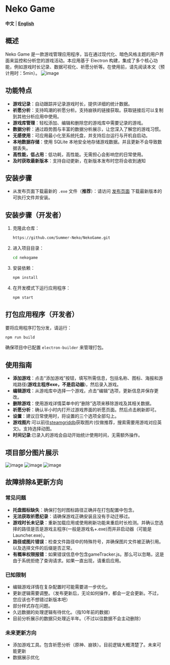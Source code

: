 # Neko Game

**中文** | **[English](README-en.md)** 

## 概述
Neko Game 是一款游戏管理应用程序，旨在通过现代化、暗色风格主题的用户界面来监控和分析您的游戏活动。本应用基于 Electron 构建，集成了多个核心功能，例如游戏时长记录、数据可视化、祈愿分析等。在使用前，请先阅读本文（预计用时：5min）。
![image](https://github.com/user-attachments/assets/bdee36e3-39c6-411c-9cb5-5c47ae7523d1)



## 功能特点
- **游戏记录**：自动跟踪并记录游戏时长，提供详细的统计数据。
- **祈愿分析**：支持鸣潮的祈愿分析。支持崩铁的链接获取。获取链接后可以复制到其他分析应用中使用。
- **游戏库管理**：轻松添加、编辑和删除您的游戏库中需要记录的游戏。
- **数据分析**：通过趋势图与丰富的数据分析展示，让您深入了解您的游戏习惯。
- **无感使用**：可应用最小化至系统托盘，并支持后台运行与开机自启动。
- **本地数据存储**：使用 SQLite 本地安全地存储游戏数据。并且更新不会导致数据丢失。
- **高性能，低占用**：低功耗，高性能。无需担心会影响您的日常使用。
- **及时获取最新版本**：支持自动更新，在新版本发布时您将会收到通知

## 安装步骤
- 从发布页面下载最新的 `.exe` 文件（__推荐__）：请访问 [发布页面](https://github.com/Summer-Neko/NekoGame/releases) 下载最新版本的可执行文件并安装。
   
## 安装步骤（开发者）
1. 克隆此仓库：
   ```bash
   https://github.com/Summer-Neko/NekoGame.git
   ```
2. 进入项目目录：
   ```bash
   cd nekogame
   ```
3. 安装依赖：
   ```bash
   npm install
   ```
4. 在开发模式下运行应用程序：
   ```bash
   npm start
   ```

## 打包应用程序（开发者）
要将应用程序打包分发，请运行：
```bash
npm run build
```
确保项目中已配置 `electron-builder` 来管理打包。

## 使用指南
- **添加游戏**：点击“添加游戏”按钮，填写所需信息，包括名称、图标、海报和游戏路径(__游戏主程序exe，不是启动器__)，然后录入游戏。
- **编辑游戏**：从游戏库中选择一个游戏，点击“编辑”选项，更新信息并保存更改。
- **删除游戏**：使用游戏详情菜单中的“删除”选项来移除游戏及其相关数据。
- **祈愿分析**：确认半小时内打开过游戏界面的祈愿页面。然后点击刷新即可。
- **设置**：建议日常使用时，将设置的三个选项全部勾上。
- **游戏图片**:可以前往[steamgriddb](https://www.steamgriddb.com/)获取图片(仅做推荐，搜索需要用游戏对应英文)。支持选择动图。
- **时间记录**:已录入的游戏会自动开始统计使用时间，无需额外操作。

## 项目部分图片展示
![image](https://github.com/user-attachments/assets/a580eb08-b6d7-4112-9237-0e1fa8072f56)
![image](https://github.com/user-attachments/assets/9da58880-272b-4e18-ad23-b6ebb0dc0b72)
![image](https://github.com/user-attachments/assets/c9fdcf38-d9ac-4f9c-9fd2-d2cf5c9cbc33)





## 故障排除&更新方向
### 常见问题
- **托盘图标缺失**：确保打包时图标路径正确并在打包配置中包含。
- **无法获取祈愿纪录**：请确保游戏正确安装且没有手动迁移过。
- **游戏时长未记录**：重新加载应用或使用刷新功能来重启时长检测。并确认您选择的路径是否是游戏主程序(一般是游戏名+.exe)而并非启动器（可能是Launcher.exe）。
- **路径或图片错误**：检查文件路径中的特殊符号，并确保图片文件被正确引用。以及选择文件的后缀是否正常。
- **有概率权限报错**：如果错误信息中包含gameTracker.js。那么可以忽略，这是由于系统拒绝了查询请求。如果一直出现，请重启应用。

### 已知限制
- 编辑游戏详情在复杂配置时可能需要进一步优化。
- 更新逻辑需要调整。（发布更新后，无论如何操作，都会一定会更新。不过，您应该也不想错过新版本吧）
- 部分样式存在问题。
- 久远数据的处理逻辑有待优化。（指10年前的数据）
- 目前分析展示的数据只处理近半年。（不过以往数据不会主动删除）

### 未来更新方向
- 添加游戏工具。包含祈愿分析（原神、崩铁）。目前逻辑大概清楚了。未来可能更新
- 数据展示优化


